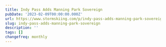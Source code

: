```yaml
---
title: Indy Pass Adds Manning Park Sovereign
pubDate: '2023-02-09T00:00:00.000Z'
url: https://www.stormskiing.com/p/indy-pass-adds-manning-park-sovereign
slug: indy-pass-adds-manning-park-sovereign
description: ''
tags: []
changefreq: monthly
---
```


<!-- Add post content below -->

